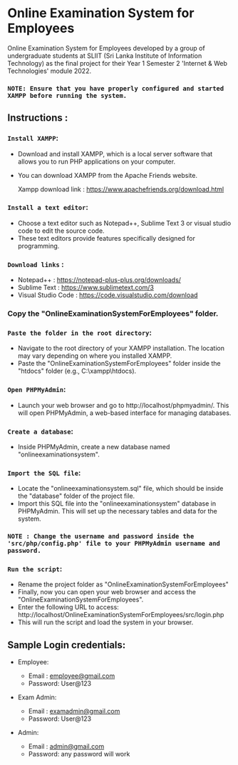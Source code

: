 # Online Examination System for Employees

Online Examination System for Employees developed by a group of undergraduate students at SLIIT (Sri Lanka Institute of Information Technology) as the final project for their Year 1 Semester 2 'Internet & Web Technologies' module 2022.

### `NOTE: Ensure that you have properly configured and started XAMPP before running the system.`

## Instructions : 

### `Install XAMPP`: 

 - Download and install XAMPP, which is a local server software that allows you to run PHP applications on your computer. 
 - You can download XAMPP from the Apache Friends website.

	Xampp download link : https://www.apachefriends.org/download.html

### `Install a text editor`: 

 - Choose a text editor such as Notepad++, Sublime Text 3 or visual studio code to edit the source code.
 - These text editors provide features specifically designed for programming.

 ### `Download links` : 

- Notepad++          : https://notepad-plus-plus.org/downloads/
- Sublime Text       : https://www.sublimetext.com/3
- Visual Studio Code : https://code.visualstudio.com/download

### Copy the "OnlineExaminationSystemForEmployees" folder.

### `Paste the folder in the root directory`:
 
 - Navigate to the root directory of your XAMPP installation. The location may vary depending on where you installed XAMPP.
 - Paste the "OnlineExaminationSystemForEmployees" folder inside the "htdocs" folder (e.g., C:\xampp\htdocs).

### `Open PHPMyAdmin`: 

 - Launch your web browser and go to http://localhost/phpmyadmin/. This will open PHPMyAdmin, a web-based interface for managing databases.

### `Create a database`: 

 - Inside PHPMyAdmin, create a new database named "onlineexaminationsystem".

### `Import the SQL file`: 

 - Locate the "onlineexaminationsystem.sql" file, which should be inside the "database" folder of the project file.
 - Import this SQL file into the "onlineexaminationsystem" database in PHPMyAdmin. This will set up the necessary tables and data for the system.

 ### `NOTE : Change the username and password inside the 'src/php/config.php' file to your PHPMyAdmin username and password.`

### `Run the script`: 

 - Rename the project folder as "OnlineExaminationSystemForEmployees"
 - Finally, now you can open your web browser and access the "OnlineExaminationSystemForEmployees".
 - Enter the following URL to access: http://localhost/OnlineExaminationSystemForEmployees/src/login.php
 - This will run the script and load the system in your browser.

## Sample Login credentials:

- Employee:
  - Email   : employee@gmail.com
  - Password: User@123

- Exam Admin:
  - Email   : examadmin@gmail.com
  - Password: User@123

- Admin:
  - Email   : admin@gmail.com
  - Password: any password will work
